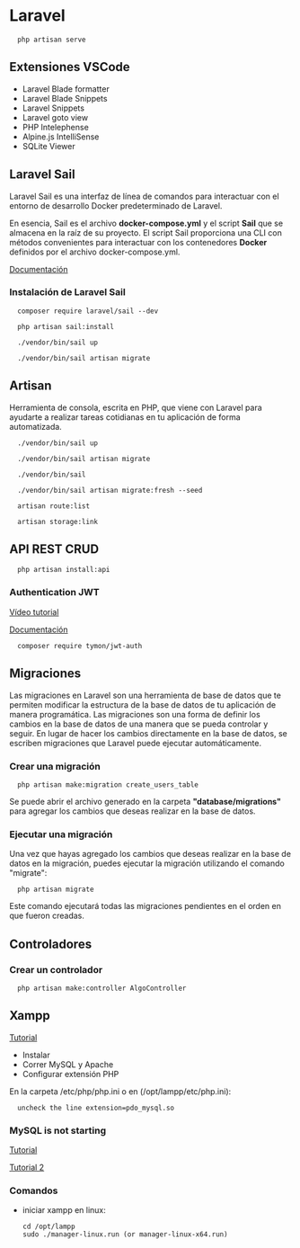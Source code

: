 # Laravel

      php artisan serve
      

## Extensiones VSCode

- Laravel Blade formatter
- Laravel Blade Snippets
- Laravel Snippets
- Laravel goto view
- PHP Intelephense
- Alpine.js IntelliSense
- SQLite Viewer

## Laravel Sail

Laravel Sail es una interfaz de línea de comandos para interactuar con el entorno de desarrollo Docker predeterminado de Laravel.

En esencia, Sail es el archivo **docker-compose.yml** y el script **Sail** que se almacena en la raíz de su proyecto. El script Sail proporciona una CLI con métodos convenientes para interactuar con los contenedores **Docker** definidos por el archivo docker-compose.yml.

[Documentación](https://laravel.com/docs/11.x/sail#introduction)

### Instalación de Laravel Sail

      composer require laravel/sail --dev

      php artisan sail:install
      
      ./vendor/bin/sail up

      ./vendor/bin/sail artisan migrate

## Artisan

Herramienta de consola, escrita en PHP, que viene con Laravel para ayudarte a realizar tareas cotidianas en tu aplicación de forma automatizada.

      ./vendor/bin/sail up
      
      ./vendor/bin/sail artisan migrate
      
      ./vendor/bin/sail 
      
      ./vendor/bin/sail artisan migrate:fresh --seed
      
      artisan route:list
      
      artisan storage:link

## API REST CRUD

      php artisan install:api

### Authentication JWT

[Vídeo tutorial](https://www.youtube.com/watch?v=kP2N_eEv-iA)

[Documentación](https://jwt-auth.readthedocs.io/en/develop/laravel-installation/)

      composer require tymon/jwt-auth


## Migraciones

Las migraciones en Laravel son una herramienta de base de datos que te permiten modificar la estructura de la base de datos de tu aplicación de manera programática. Las migraciones son una forma de definir los cambios en la base de datos de una manera que se pueda controlar y seguir. En lugar de hacer los cambios directamente en la base de datos, se escriben migraciones que Laravel puede ejecutar automáticamente.

### Crear una migración

      php artisan make:migration create_users_table

Se puede abrir el archivo generado en la carpeta **"database/migrations"** para agregar los cambios que deseas realizar en la base de datos.

### Ejecutar una migración

Una vez que hayas agregado los cambios que deseas realizar en la base de datos en la migración, puedes ejecutar la migración utilizando el comando "migrate":

      php artisan migrate

Este comando ejecutará todas las migraciones pendientes en el orden en que fueron creadas.

## Controladores

### Crear un controlador
      php artisan make:controller AlgoController

## Xampp

[Tutorial](https://youtu.be/laXc22YPGhg?si=KUCcMlrJVbvKHCTU)

- Instalar
- Correr MySQL y Apache
- Configurar extensión PHP

En la carpeta /etc/php/php.ini o en (/opt/lampp/etc/php.ini):

      uncheck the line extension=pdo_mysql.so



### MySQL is not starting

[Tutorial](https://stackoverflow.com/questions/16830891/mysql-is-not-starting-in-xampp-ubuntu)

[Tutorial 2](https://stackoverflow.com/questions/58511277/very-persistent-opt-lampp-bin-mysql-server-264-kill-no-such-process-xampp-u)

### Comandos

- iniciar xampp en linux: 

      cd /opt/lampp
      sudo ./manager-linux.run (or manager-linux-x64.run)
  
